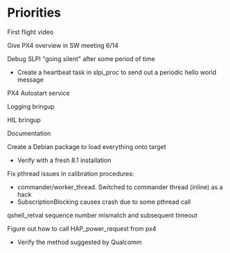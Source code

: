
# Priorities

First flight video

Give PX4 overview in SW meeting 6/14

Debug SLPI "going silent" after some period of time
- Create a heartbeat task in slpi_proc to send out a periodic hello world message

PX4 Autostart service

Logging bringup

HIL bringup

Documentation

Create a Debian package to load everything onto target
- Verify with a fresh 8.1 installation

Fix pthread issues in calibration procedures:
- commander/worker_thread. Switched to commander thread (inline) as a hack
- SubscriptionBlocking causes crash due to some pthread call

qshell_retval sequence number mismatch and subsequent timeout

Figure out how to call HAP_power_request from px4
- Verify the method suggested by Qualcomm
